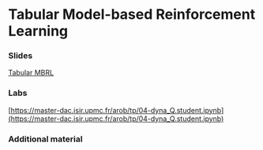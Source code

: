 # Tabular Model-based Reinforcement Learning

### Slides

[Tabular MBRL](https://master-dac.isir.upmc.fr/slides_bank/tabular_mbrl.pdf)

### Labs

[https://master-dac.isir.upmc.fr/arob/tp/04-dyna_Q.student.ipynb](https://master-dac.isir.upmc.fr/arob/tp/04-dyna_Q.student.ipynb)

### Additional material

